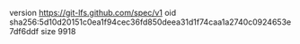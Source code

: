 version https://git-lfs.github.com/spec/v1
oid sha256:5d10d20151c0ea1f94cec36fd850deea31d1f74caa1a2740c0924653e7df6ddf
size 9918
